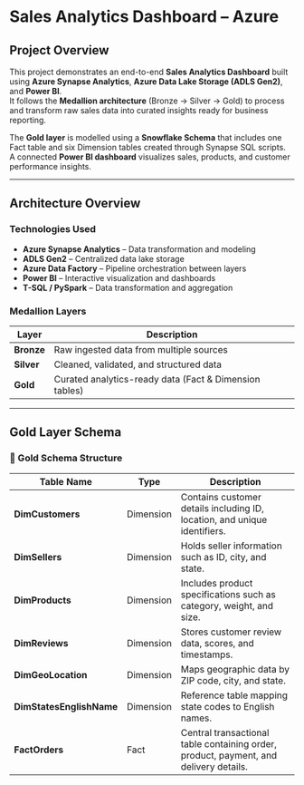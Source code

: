 # Sales Analytics Dashboard – Azure

## Project Overview
This project demonstrates an end-to-end **Sales Analytics Dashboard** built using **Azure Synapse Analytics**, **Azure Data Lake Storage (ADLS Gen2)**, and **Power BI**.  
It follows the **Medallion architecture** (Bronze → Silver → Gold) to process and transform raw sales data into curated insights ready for business reporting.

The **Gold layer** is modelled using a **Snowflake Schema** that includes one Fact table and six Dimension tables created through Synapse SQL scripts.  
A connected **Power BI dashboard** visualizes sales, products, and customer performance insights.

---

## Architecture Overview

### Technologies Used
- **Azure Synapse Analytics** – Data transformation and modeling  
- **ADLS Gen2** – Centralized data lake storage  
- **Azure Data Factory** – Pipeline orchestration between layers  
- **Power BI** – Interactive visualization and dashboards  
- **T-SQL / PySpark** – Data transformation and aggregation  

### Medallion Layers
| Layer | Description |
|--------|--------------|
| **Bronze** | Raw ingested data from multiple sources |
| **Silver** | Cleaned, validated, and structured data |
| **Gold** | Curated analytics-ready data (Fact & Dimension tables) |

---

## Gold Layer Schema

### 📂 Gold Schema Structure

| Table Name | Type | Description |
|-------------|------|-------------|
| **DimCustomers** | Dimension | Contains customer details including ID, location, and unique identifiers. |
| **DimSellers** | Dimension | Holds seller information such as ID, city, and state. |
| **DimProducts** | Dimension | Includes product specifications such as category, weight, and size. |
| **DimReviews** | Dimension | Stores customer review data, scores, and timestamps. |
| **DimGeoLocation** | Dimension | Maps geographic data by ZIP code, city, and state. |
| **DimStatesEnglishName** | Dimension | Reference table mapping state codes to English names. |
| **FactOrders** | Fact | Central transactional table containing order, product, payment, and delivery details. |

